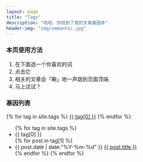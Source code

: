 ```yaml
---
layout: page
title: "Tags"
description: "哈哈，你找到了我的文章基因库"  
header-img: "img/semantic.jpg"  
---
```


<div class="bdsharebuttonbox"><a href="#" class="bds_more" data-cmd="more"></a><a href="#" class="bds_qzone" data-cmd="qzone" title="分享到QQ空间"></a><a href="#" class="bds_tsina" data-cmd="tsina" title="分享到新浪微博"></a><a href="#" class="bds_tqq" data-cmd="tqq" title="分享到腾讯微博"></a><a href="#" class="bds_weixin" data-cmd="weixin" title="分享到微信"></a><a href="#" class="bds_fbook" data-cmd="fbook" title="分享到Facebook"></a><a href="#" class="bds_twi" data-cmd="twi" title="分享到Twitter"></a><a href="#" class="bds_linkedin" data-cmd="linkedin" title="分享到linkedin"></a></div>
<script>window._bd_share_config={"common":{"bdSnsKey":{},"bdText":"陈弘毅的网站----欢迎访问","bdMini":"2","bdMiniList":false,"bdPic":"http://chenhongyi.cc/img/favicon.png","bdStyle":"1","bdSize":"16"},"share":{},"image":{"viewList":["qzone","tsina","tqq","weixin","fbook","twi","linkedin"],"viewText":"分享到：","viewSize":"16"},"selectShare":{"bdContainerClass":null,"bdSelectMiniList":["qzone","tsina","tqq","weixin","fbook","twi","linkedin"]}};with(document)0[(getElementsByTagName('head')[0]||body).appendChild(createElement('script')).src='http://bdimg.share.baidu.com/static/api/js/share.js?v=89860593.js?cdnversion='+~(-new Date()/36e5)];</script>
<h3>本页使用方法</h3>

1. 在下面选一个你喜欢的词
2. 点击它
3. 相关的文章会「唰」地一声跳到页面顶端
4. 马上试试？

<h3>基因列表</h3>


<div id='tag_cloud'>
{% for tag in site.tags %}
<a href="#{{ tag[0] }}" title="{{ tag[0] }}" rel="{{ tag[1].size }}">{{ tag[0] }}</a>
{% endfor %}
</div>

<ul class="listing">
{% for tag in site.tags %}
  <li class="listing-seperator" id="{{ tag[0] }}">{{ tag[0] }}</li>
{% for post in tag[1] %}
  <li class="listing-item">
  <time datetime="{{ post.date | date:"%Y-%m-%d" }}">{{ post.date | date:"%Y-%m-%d" }}</time>
  <a href="{{ post.url }}" title="{{ post.title }}">{{ post.title }}</a>
  </li>
{% endfor %}
{% endfor %}
</ul>

<script src="/media/js/jquery.tagcloud.js" type="text/javascript" charset="utf-8"></script> 
<script language="javascript">
$.fn.tagcloud.defaults = {
    size: {start: 1, end: 1, unit: 'em'},
      color: {start: '#f8e0e6', end: '#ff3333'}
};

$(function () {
    $('#tag_cloud a').tagcloud();
});
</script>

